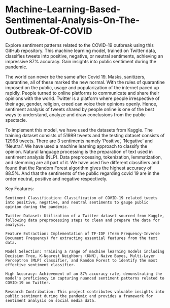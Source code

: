 # Machine-Learning-Based-Sentimental-Analysis-On-The-Outbreak-Of-COVID
Explore sentiment patterns related to the COVID-19 outbreak using this GitHub repository. This machine learning model, trained on Twitter data, classifies tweets into positive, negative, or neutral sentiments, achieving an impressive 87% accuracy. Gain insights into public sentiment during the pandemic.

The world can never be the same after Covid 19. Masks, sanitizers, quarantine, all of these marked the new normal. With the rules of quarantine imposed on the public, usage and popularization of the internet paced up rapidly. People turned to online platforms to communicate and share their opinions with the world. Twitter is a platform where people irrespective of their age, gender, religion, creed can voice their opinions openly. Hence, sentiment analysis of tweets shared by people online is one of the best ways to understand, analyze and draw conclusions from the public spectacle.

To implement this model, we have used the datasets from Kaggle. The training dataset consists of 51989 tweets and the testing dataset consists of 12998 tweets. There are 3 sentiments namely ‘Positive’, ‘Negative’ and ‘Neutral’. We have used a machine learning approach to classify the opinion. Natural language processing is the preparation of text used in sentiment analysis (NLP). Data preprocessing, tokenization, lemmatization, and stemming are all part of it. We have used five different classifiers and found that the Random Forest algorithm gives the highest accuracy of 88.5%. And that the sentiments of the public regarding covid 19 are in the order neutral, positive and negative respectively.  

Key Features:

    Sentiment Classification: Classification of COVID-19 related tweets into positive, negative, and neutral sentiments to gauge public opinion during the pandemic.

    Twitter Dataset: Utilization of a Twitter dataset sourced from Kaggle, following data preprocessing steps to clean and prepare the data for analysis.

    Feature Extraction: Implementation of TF-IDF (Term Frequency-Inverse Document Frequency) for extracting essential features from the text data.

    Model Selection: Training a range of machine learning models including Decision Tree, K-Nearest Neighbors (KNN), Naive Bayes, Multi-Layer Perceptron (MLP) classifier, and Random Forest to identify the most effective sentiment classifier.

    High Accuracy: Achievement of an 87% accuracy rate, demonstrating the model's proficiency in capturing nuanced sentiment patterns related to COVID-19 on Twitter.

    Research Contribution: This project contributes valuable insights into public sentiment during the pandemic and provides a framework for sentiment analysis on social media data.
